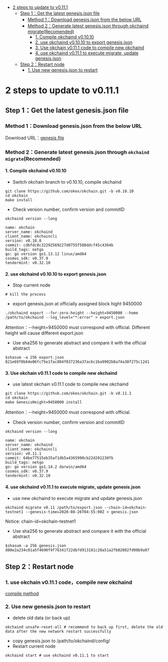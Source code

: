 
* [2 steps to update to v0.11.1](#2-steps-to-update-to-v0111)
  * [Step 1：Get the latest genesis.json file](#step-1get-the-latest-genesisjson-file)
     * [Method 1：Download genesis.json from the below URL](#method-1download-genesisjson-from-the-below-url)
     * [Method 2：Generate latest genesis.json through okchaind migrate(Recomended)](#method-2generate-latest-genesisjson-through-okchaind-migraterecomended)
        * [1. Compile okchaind v0.10.10](#1-compile-okchaind-v01010)
        * [2. use okchaind v0.10.10 to export genesis.json](#2-use-okchaind-v01010-to-export-genesisjson)
        * [3. Use okchain v0.11.1 code to compile new okchaind](#3-use-okchain-v0111-code-to-compile-new-okchaind)
        * [4. use okchaind v0.11.1 to execute migrate, update genesis.json](#4-use-okchaind-v0111-to-execute-migrate-update-genesisjson)
  * [Step 2：Restart node](#step-2restart-node)
     * [1. Use new genesis.json to restart](#1-use-new-genesisjson-to-restart)



# 2 steps to update to v0.11.1

## Step 1：Get the latest genesis.json file
### Method 1：Download genesis.json from the below URL
Download URL：[genesis file](https://raw.githubusercontent.com/okex/testnets/master/v0.11/genesis.json)  

### Method 2：Generate latest genesis.json through `okchaind migrate`(Recomended)
#### 1. Compile okchaind v0.10.10
- Switch okchain branch to v0.10.10, compile okchaind
```
git clone https://github.com/okex/okchain.git -b v0.10.10
cd okchain
make install
```

- Check version number, confirm version and commitID
```
okchaind version --long

name: okchain
server_name: okchaind
client_name: okchaincli
version: v0.10.8
commit: cdbfdc8c32292569227d0755f588ddcf45c4364b
build_tags: netgo
go: go version go1.13.12 linux/amd64
cosmos_sdk: v0.37.9
tendermint: v0.32.10
```

#### 2. use okchaind v0.10.10 to export genesis.json
- Stop current node
```
# kill the process
```
- export genesis.json at officially assigned block hight 9450000
```
./okchaind export --for-zero-height --height=9450000 --home /path/to/okchaind --log_level="*:error" > export.json
```
Attention：--height=9450000 must correspond with official. Different height will cause different export.json

- Use sha256 to generate abstract and compare it with the official abstract
```
$shasum -a 256 export.json
821e69f0b64e06fc75e1fac804f837236a37ac6c1ba9902b8a74a30f275c1241
```


#### 3. Use okchain v0.11.1 code to compile new okchaind

- use latest okchain v0.11.1 code to compile new okchaind
```
git clone https://github.com/okex/okchain.git -b v0.11.1
cd okchain
make GenesisHeight=9450000 install
```
Attention：--height=9450000 must correspond with official.

- Check version number, confirm version and commitID
```
okchaind version --long

name: okchain
server_name: okchaind
client_name: okchaincli
version: v0.11.1
commit: 64be77515eb35af1db5a4365990cb22d201230fb
build_tags: netgo
go: go version go1.14.2 darwin/amd64
cosmos_sdk: v0.37.9
tendermint: v0.32.10
```


#### 4. use okchaind v0.11.1 to execute migrate, update genesis.json
- use new okchaind to execute migrate and update genesis.json
```
okchaind migrate v0.11 /path/to/export.json --chain-id=okchain-testnet1 --genesis-time=2020-08-26T04:55:00Z > genesis.json
```
Notice: chain-id=okchain-testnet1


- Use sha256 to generate abstract and compare it with the official abstract
```
$shasum -a 256 genesis.json
d80e2a234c01a5f4690f9f76341f22db7d913181c28a51a2fb02082fd90b9a97
```


## Step 2：Restart node
### 1. use okchain v0.11.1 code，compile new okchaind
[compile method](https://github.com/okex/testnets/blob/master/v0.11/upgrade-step-en.md#3-use-okchain-v0111-code-to-compile-new-okchaind)


### 2. Use new genesis.json to restart
- delete old data (or back up)
```
okchaind unsafe-reset-all # recommend to back up first, delete the old data after the new network restart successfully
```
- copy genesis.json to /path/to/okchaind/config/
- Restart current node
```
okchaind start # use okchaind v0.11.1 to start
```
